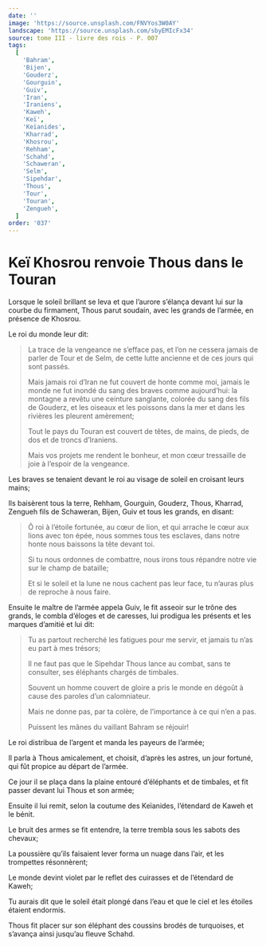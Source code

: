 ```yaml
---
date: ''
image: 'https://source.unsplash.com/FNVYos3W0AY'
landscape: 'https://source.unsplash.com/sbyEMIcFx34'
source: tome III - livre des rois - P. 007
tags:
  [
    'Bahram',
    'Bijen',
    'Gouderz',
    'Gourguin',
    'Guiv',
    'Iran',
    'Iraniens',
    'Kaweh',
    'Keï',
    'Keïanides',
    'Kharrad',
    'Khosrou',
    'Rehham',
    'Schahd',
    'Schaweran',
    'Selm',
    'Sipehdar',
    'Thous',
    'Tour',
    'Touran',
    'Zengueh',
  ]
order: '037'
---
```


# Keï Khosrou renvoie Thous dans le Touran

Lorsque le soleil brillant se leva et que l’aurore s’élança devant lui sur la courbe du firmament, Thous parut soudain, avec les grands de l’armée, en présence de Khosrou.

Le roi du monde leur dit:

> La trace de la vengeance ne s’efface pas, et l’on ne cessera jamais de parler de Tour et de Selm, de cette lutte ancienne et de ces jours qui sont passés.
>
> Mais jamais roi d’Iran ne fut couvert de honte comme moi, jamais le monde ne fut inondé du sang des braves comme aujourd’hui: la montagne a revêtu une ceinture sanglante, colorée du sang des fils de Gouderz, et les oiseaux et les poissons dans la mer et dans les rivières les pleurent amèrement;
>
> Tout le pays du Touran est couvert de têtes, de mains, de pieds, de dos et de troncs d’Iraniens.
>
> Mais vos projets me rendent le bonheur, et mon cœur tressaille de joie à l’espoir de la vengeance.

Les braves se tenaient devant le roi au visage de soleil en croisant leurs mains;

Ils baisèrent tous la terre, Rehham, Gourguin, Gouderz, Thous, Kharrad, Zengueh fils de Schaweran, Bijen, Guiv et tous les grands, en disant:

> Ô roi à l’étoile fortunée, au cœur de lion, et qui arrache le cœur aux lions avec ton épée, nous sommes tous tes esclaves, dans notre honte nous baissons la tête devant toi.
>
> Si tu nous ordonnes de combattre, nous irons tous répandre notre vie sur le champ de bataille;
>
> Et si le soleil et la lune ne nous cachent pas leur face, tu n’auras plus de reproche à nous faire.

Ensuite le maître de l’armée appela Guiv, le fit asseoir sur le trône des grands, le combla d’éloges et de caresses, lui prodigua les présents et les marques d’amitié et lui dit:

> Tu as partout recherché les fatigues pour me servir, et jamais tu n’as eu part à mes trésors;
>
> Il ne faut pas que le Sipehdar Thous lance au combat, sans te consulter, ses éléphants chargés de timbales.
>
> Souvent un homme couvert de gloire a pris le monde en dégoût à cause des paroles d’un calomniateur.
>
> Mais ne donne pas, par ta colère, de l’importance à ce qui n’en a pas.
>
> Puissent les mânes du vaillant Bahram se réjouir!

Le roi distribua de l’argent et manda les payeurs de l’armée;

Il parla à Thous amicalement, et choisit, d’après les astres, un jour fortuné, qui fût propice au départ de l’armée.

Ce jour il se plaça dans la plaine entouré d’éléphants et de timbales, et fit passer devant lui Thous et son armée;

Ensuite il lui remit, selon la coutume des Keïanides, l’étendard de Kaweh et le bénit.

Le bruit des armes se fit entendre, la terre trembla sous les sabots des chevaux;

La poussière qu’ils faisaient lever forma un nuage dans l’air, et les trompettes résonnèrent;

Le monde devint violet par le reflet des cuirasses et de l’étendard de Kaweh;

Tu aurais dit que le soleil était plongé dans l’eau et
que le ciel et les étoiles étaient endormis.

Thous fit placer sur son éléphant des coussins brodés de turquoises, et s’avança ainsi jusqu’au fleuve Schahd.
